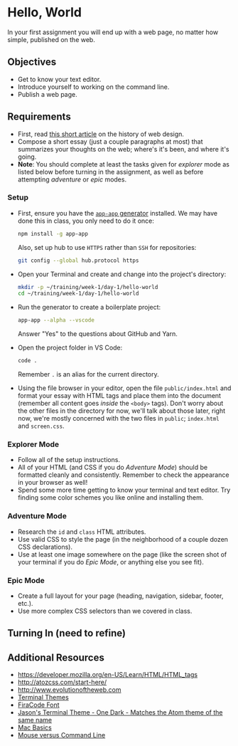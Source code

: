 # Hello, World

In your first assignment you will end up with a web page, no matter how simple, published on the web.

## Objectives

- Get to know your text editor.
- Introduce yourself to working on the command line.
- Publish a web page.

## Requirements

- First, read [this short article](http://blog.froont.com/brief-history-of-web-design-for-designers/) on the history of web design.
- Compose a short essay (just a couple paragraphs at most) that summarizes your thoughts on the web; where's it's been, and where it's going.
- **Note**: You should complete at least the tasks given for _explorer_ mode as listed below before turning in the assignment, as well as before attempting _adventure_ or _epic_ modes.

### Setup

- First, ensure you have the [`app-app` generator](https://github.com/tiy-tpa-fee/app-app) installed. We may have done this in class, you only need to do it once:

  ```sh
  npm install -g app-app
  ```

  Also, set up hub to use `HTTPS` rather than `SSH` for repositories:

  ```sh
  git config --global hub.protocol https
  ```

- Open your Terminal and create and change into the project's directory:

  ```sh
  mkdir -p ~/training/week-1/day-1/hello-world
  cd ~/training/week-1/day-1/hello-world
  ```

- Run the generator to create a boilerplate project:

  ```sh
  app-app --alpha --vscode
  ```

  Answer "Yes" to the questions about GitHub and Yarn.

- Open the project folder in VS Code:

  ```sh
  code .
  ```

  Remember `.` is an alias for the current directory.

- Using the file browser in your editor, open the file `public/index.html` and format your essay with HTML tags and place them into the document (remember all content goes _inside_ the `<body>` tags). Don't worry about the other files in the directory for now, we'll talk about those later, right now, we're mostly concerned with the two files in `public`; `index.html` and `screen.css`.

### Explorer Mode

- Follow all of the setup instructions.
- All of your HTML (and CSS if you do *Adventure Mode*) should be formatted cleanly and consistently. Remember to check the appearance in your browser as well!
- Spend some more time getting to know your terminal and text editor. Try finding some color schemes you like online and installing them.


### Adventure Mode

- Research the `id` and `class` HTML attributes.
- Use valid CSS to style the page (in the neighborhood of a couple dozen CSS declarations).
- Use at least one image somewhere on the page (like the screen shot of your terminal if you do *Epic Mode*, or anything else you see fit).

### Epic Mode

- Create a full layout for your page (heading, navigation, sidebar, footer, etc.).
- Use more complex CSS selectors than we covered in class.

## Turning In (need to refine)

<!-- 
These steps will be followed for almost every assignment going forward. Once you've completed at least _explorer_ mode and you're satisfied with your work, let's get it published. First let's get it up on GitHub.

- First, let's add all our work to git, and ask it to commit it:

  ```sh
  git add .
  git commit -m "My first webpage"
  ```

  Feel free to replace _"My first webpage"_ with a more meaningful message.

- Push our local commits to GitHub:

  ```sh
  git push -u origin master
  ```

  The `-u` option tells git we want to making pushing the `master` branch to `origin` the default, so next time, we can just type `git push`.

- Now that our source code is up on GitHub, let's publish our page to [Surge](https://surge.sh). The command to do this has already been setup for you:

  ```sh
  yarn deploy
  ```

- Turn in the URL to your repository on GitHub in newline. It should look like:

  > `https://github.com/USERNAME/hello-world` -->

## Additional Resources

- https://developer.mozilla.org/en-US/Learn/HTML/HTML_tags
- http://atozcss.com/start-here/
- http://www.evolutionoftheweb.com
- [Terminal Themes](https://github.com/lysyi3m/osx-terminal-themes)
- [FiraCode Font](https://github.com/tonsky/FiraCode)
- [Jason's Terminal Theme - One Dark - Matches the Atom theme of the same name](https://github.com/nathanbuchar/atom-one-dark-terminal)
- [Mac Basics](https://www.apple.com/support/macbasics/)
- [Mouse versus Command Line](http://lifehacker.com/5633909/who-needs-a-mouse-learn-to-use-the-command-line-for-almost-anything)